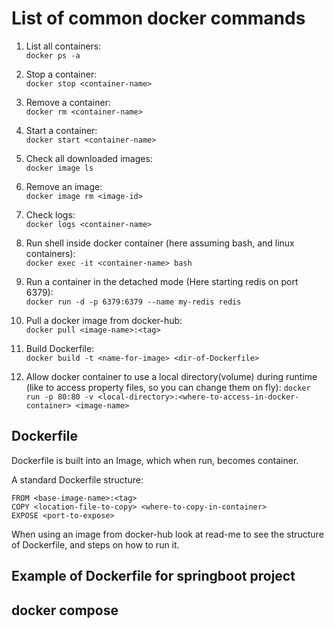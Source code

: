 # List of common docker commands

1. List all containers:  
`docker ps -a`  

2. Stop a container:  
`docker stop <container-name>`  

3. Remove a container:  
`docker rm <container-name>`  

4. Start a container:  
`docker start <container-name>`  

5. Check all downloaded images:  
`docker image ls`  

6. Remove an image:  
`docker image rm <image-id>`  

7. Check logs:  
`docker logs <container-name>`  

8. Run shell inside docker container (here assuming bash, and linux containers):  
`docker exec -it <container-name> bash`  

9. Run a container in the detached mode (Here starting redis on port 6379):  
`docker run -d -p 6379:6379 --name my-redis redis`  

10. Pull a docker image from docker-hub:  
`docker pull <image-name>:<tag>`  

11. Build Dockerfile:  
`docker build -t <name-for-image> <dir-of-Dockerfile>`  

12. Allow docker container to use a local directory(volume) during runtime (like to access property files, so you can change them on fly):
`docker run -p 80:80 -v <local-directory>:<where-to-access-in-docker-container> <image-name>`

## Dockerfile
Dockerfile is built into an Image, which when run, becomes container.  

A standard Dockerfile structure:  
```
FROM <base-image-name>:<tag>
COPY <location-file-to-copy> <where-to-copy-in-container>
EXPOSE <port-to-expose>
```  
When using an image from docker-hub look at read-me to see the structure of Dockerfile, and steps on how to run it.

## Example of Dockerfile for springboot project
## docker compose